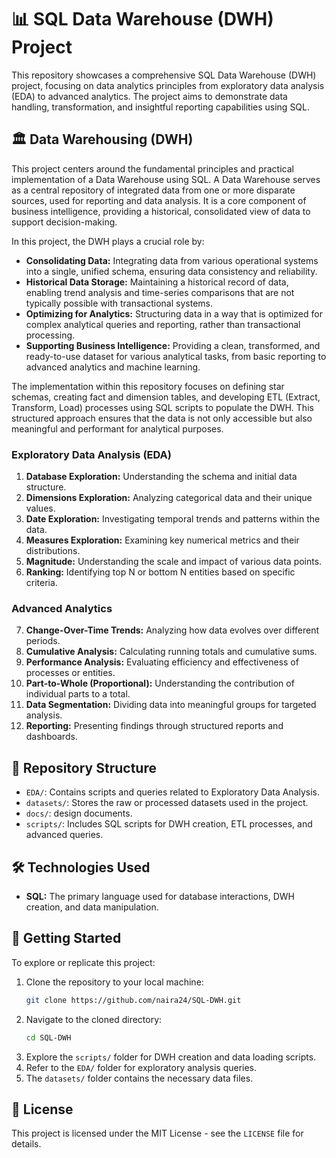 # 📊 SQL Data Warehouse (DWH) Project 

This repository showcases a comprehensive SQL Data Warehouse (DWH) project, focusing on data analytics principles from exploratory data analysis (EDA) to advanced analytics. The project aims to demonstrate data handling, transformation, and insightful reporting capabilities using SQL.

## 🏛️ Data Warehousing (DWH) 

This project centers around the fundamental principles and practical implementation of a Data Warehouse using SQL. A Data Warehouse serves as a central repository of integrated data from one or more disparate sources, used for reporting and data analysis. It is a core component of business intelligence, providing a historical, consolidated view of data to support decision-making.

In this project, the DWH plays a crucial role by:

-   **Consolidating Data:** Integrating data from various operational systems into a single, unified schema, ensuring data consistency and reliability.
-   **Historical Data Storage:** Maintaining a historical record of data, enabling trend analysis and time-series comparisons that are not typically possible with transactional systems.
-   **Optimizing for Analytics:** Structuring data in a way that is optimized for complex analytical queries and reporting, rather than transactional processing.
-   **Supporting Business Intelligence:** Providing a clean, transformed, and ready-to-use dataset for various analytical tasks, from basic reporting to advanced analytics and machine learning.

The implementation within this repository focuses on defining star schemas, creating fact and dimension tables, and developing ETL (Extract, Transform, Load) processes using SQL scripts to populate the DWH. This structured approach ensures that the data is not only accessible but also meaningful and performant for analytical purposes.


### Exploratory Data Analysis (EDA)

1.  **Database Exploration:** Understanding the schema and initial data structure.
2.  **Dimensions Exploration:** Analyzing categorical data and their unique values.
3.  **Date Exploration:** Investigating temporal trends and patterns within the data.
4.  **Measures Exploration:** Examining key numerical metrics and their distributions.
5.  **Magnitude:** Understanding the scale and impact of various data points.
6.  **Ranking:** Identifying top N or bottom N entities based on specific criteria.

### Advanced Analytics

7.  **Change-Over-Time Trends:** Analyzing how data evolves over different periods.
8.  **Cumulative Analysis:** Calculating running totals and cumulative sums.
9.  **Performance Analysis:** Evaluating efficiency and effectiveness of processes or entities.
10. **Part-to-Whole (Proportional):** Understanding the contribution of individual parts to a total.
11. **Data Segmentation:** Dividing data into meaningful groups for targeted analysis.
12. **Reporting:** Presenting findings through structured reports and dashboards.

## 📁 Repository Structure

-   `EDA/`: Contains scripts and queries related to Exploratory Data Analysis.
-   `datasets/`: Stores the raw or processed datasets used in the project.
-   `docs/`: design documents.
-   `scripts/`: Includes SQL scripts for DWH creation, ETL processes, and advanced queries.


## 🛠️ Technologies Used

-   **SQL:** The primary language used for database interactions, DWH creation, and data manipulation.

## 🚀 Getting Started

To explore or replicate this project:

1.  Clone the repository to your local machine:
    ```bash
    git clone https://github.com/naira24/SQL-DWH.git
    ```
2.  Navigate to the cloned directory:
    ```bash
    cd SQL-DWH 
    ```
3.  Explore the `scripts/` folder for DWH creation and data loading scripts.
4.  Refer to the `EDA/` folder for exploratory analysis queries.
5.  The `datasets/` folder contains the necessary data files.

## 📄 License

This project is licensed under the MIT License - see the `LICENSE` file for details.
